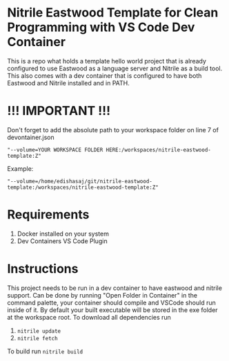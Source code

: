 # Nitrile Eastwood Template for Clean Programming with VS Code Dev Container

This is a repo what holds a template hello world project that is already configured to use Eastwood as a language server and Nitrile as a build tool. This also comes with a dev container that is configured to have both Eastwood and Nitrile installed and in PATH. 

# !!! IMPORTANT !!!

Don't forget to add the absolute path to your workspace folder on line 7 of devontainer.json <br>

`"--volume=YOUR WORKSPACE FOLDER HERE:/workspaces/nitrile-eastwood-template:Z"`

Example:

`"--volume=/home/edishasaj/git/nitrile-eastwood-template:/workspaces/nitrile-eastwood-template:Z"`

# Requirements

1. Docker installed on your system
2. Dev Containers VS Code Plugin

# Instructions
This project needs to be run in a dev container to have eastwood and nitrile support. Can be done by running "Open Folder in Container" in the command palette, your container should compile and VSCode should run inside of it. By default your built executable will be stored in the exe folder at the workspace root. To download all dependencies run
1. `nitrile update`
2. `nitrile fetch`

To build run `nitrile build`
